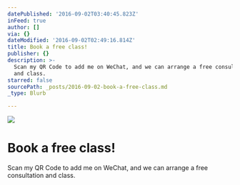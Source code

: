 ```yaml
---
datePublished: '2016-09-02T03:40:45.823Z'
inFeed: true
author: []
via: {}
dateModified: '2016-09-02T02:49:16.814Z'
title: Book a free class!
publisher: {}
description: >-
  Scan my QR Code to add me on WeChat, and we can arrange a free consultation
  and class.
starred: false
sourcePath: _posts/2016-09-02-book-a-free-class.md
_type: Blurb

---
```

![](https://the-grid-user-content.s3-us-west-2.amazonaws.com/ea3fe94c-4d59-47ef-9ce5-1bf78c2803e2.jpg)

# Book a free class!

Scan my QR Code to add me on WeChat, and we can arrange a free consultation and class.